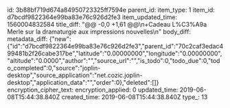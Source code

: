 id: 3b88bf719d674a84950723325ff7594e
parent_id: 
item_type: 1
item_id: d7bcdf9822364e99ba83e76c926d2fe3
item_updated_time: 1560004832584
title_diff: "@@ -0,0 +1,61 @@\n+Cadeau L%C3%A9a Merle sur la dramaturgie aux impressions nouvelles\n"
body_diff: 
metadata_diff: {"new":{"id":"d7bcdf9822364e99ba83e76c926d2fe3","parent_id":"70c2caf3edac499481b2f26cabe317be","latitude":"0.00000000","longitude":"0.00000000","altitude":"0.0000","author":"","source_url":"","is_todo":0,"todo_due":0,"todo_completed":0,"source":"joplin-desktop","source_application":"net.cozic.joplin-desktop","application_data":"","order":0},"deleted":[]}
encryption_cipher_text: 
encryption_applied: 0
updated_time: 2019-06-08T15:44:38.840Z
created_time: 2019-06-08T15:44:38.840Z
type_: 13